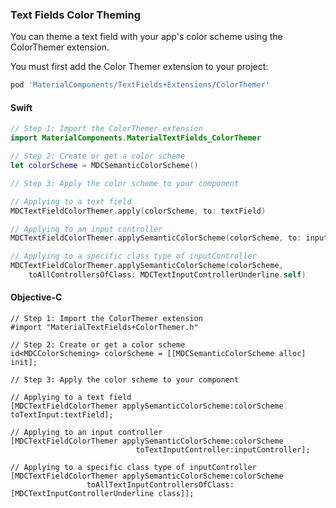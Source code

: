 ### Text Fields Color Theming

You can theme a text field with your app's color scheme using the ColorThemer extension.

You must first add the Color Themer extension to your project:

```bash
pod 'MaterialComponents/TextFields+Extensions/ColorThemer'
```

<!--<div class="material-code-render" markdown="1">-->
#### Swift
```swift
// Step 1: Import the ColorThemer extension
import MaterialComponents.MaterialTextFields_ColorThemer

// Step 2: Create or get a color scheme
let colorScheme = MDCSemanticColorScheme()

// Step 3: Apply the color scheme to your component

// Applying to a text field
MDCTextFieldColorThemer.apply(colorScheme, to: textField)

// Applying to an input controller
MDCTextFieldColorThemer.applySemanticColorScheme(colorScheme, to: inputController)

// Applying to a specific class type of inputController
MDCTextFieldColorThemer.applySemanticColorScheme(colorScheme, 
    toAllControllersOfClass: MDCTextInputControllerUnderline.self)
```

#### Objective-C

```objc
// Step 1: Import the ColorThemer extension
#import "MaterialTextFields+ColorThemer.h"

// Step 2: Create or get a color scheme
id<MDCColorScheming> colorScheme = [[MDCSemanticColorScheme alloc] init];

// Step 3: Apply the color scheme to your component

// Applying to a text field
[MDCTextFieldColorThemer applySemanticColorScheme:colorScheme toTextInput:textField];

// Applying to an input controller
[MDCTextFieldColorThemer applySemanticColorScheme:colorScheme
                            toTextInputController:inputController];

// Applying to a specific class type of inputController
[MDCTextFieldColorThemer applySemanticColorScheme:colorScheme 
                 toAllTextInputControllersOfClass:[MDCTextInputControllerUnderline class]];
```
<!--</div>-->
